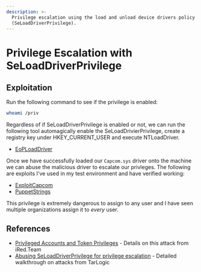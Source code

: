 ```yaml
---
description: >-
  Privilege escalation using the load and unload device drivers policy
  (SeLoadDriverPrivilege).
---
```


# Privilege Escalation with SeLoadDriverPrivilege

## Exploitation

Run the following command to see if the privilege is enabled:

```bash
whoami /priv
```

Regardless of if SeLoadDriverPrivilege is enabled or not, we can run the following tool automagically enable the SeLoadDrivierPrivilege, create a registry key under HKEY\_CURRENT\_USER and execute NTLoadDriver.

* [EoPLoadDriver](https://github.com/TarlogicSecurity/EoPLoadDriver/)

Once we have successfully loaded our `Capcom.sys` driver onto the machine we can abuse the malicious driver to escalate our privleges. The following are exploits I've used in my test environment and have verified working:

* [ExploitCapcom](https://github.com/tandasat/ExploitCapcom)
* [PuppetStrings](https://github.com/zerosum0x0/puppetstrings)

This privilege is extremely dangerous to assign to any user and I have seen multiple organizations assign it to _every_ user.

## References

* [Privileged Accounts and Token Privileges](https://www.ired.team/offensive-security-experiments/active-directory-kerberos-abuse/privileged-accounts-and-token-privileges) - Details on this attack from iRed.Team
* [Abusing SeLoadDriverPrivilege for privilege escalation](https://www.tarlogic.com/blog/abusing-seloaddriverprivilege-for-privilege-escalation/) - Detailed walkthrough on attacks from TarLogic

